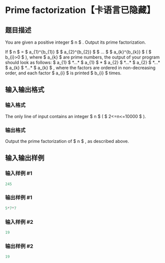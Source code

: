 # Prime factorization【卡语言已隐藏】

## 题目描述

You are given a positive integer $ n $ . Output its prime factorization.

If $ n $ = $ a_{1}^{b_{1}} $ $ a_{2}^{b_{2}} $ $ ... $ $ a_{k}^{b_{k}} $ ( $ b_{i}&gt;0 $ ), where $ a_{k} $ are prime numbers, the output of your program should look as follows: $ a_{1} $ \*...\* $ a_{1} $ \* $ a_{2} $ \*...\* $ a_{2} $ \*...\* $ a_{k} $ \*...\* $ a_{k} $ , where the factors are ordered in non-decreasing order, and each factor $ a_{i} $ is printed $ b_{i} $ times.

## 输入输出格式

### 输入格式

The only line of input contains an integer $ n $ ( $ 2<=n<=10000 $ ).

### 输出格式

Output the prime factorization of $ n $ , as described above.

## 输入输出样例

### 输入样例 #1

```cpp
245

```
### 输出样例 #1

```cpp
5*7*7

```
### 输入样例 #2

```cpp
19

```
### 输出样例 #2

```cpp
19

```
